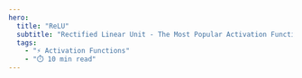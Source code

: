 ```yaml
---
hero:
  title: "ReLU"
  subtitle: "Rectified Linear Unit - The Most Popular Activation Function"
  tags:
    - "⚡ Activation Functions"
    - "⏱️ 10 min read"
---
```


